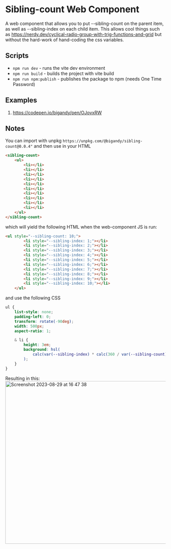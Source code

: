 # Sibling-count Web Component

A web component that allows you to put --sibling-count on the parent item, as well as --sibling-index on each child item. This allows cool things such as https://nerdy.dev/cyclical-radio-group-with-trig-functions-and-grid but without the hard-work of hand-coding the css variables.

## Scripts

- `npm run dev` - runs the vite dev environment
- `npm run build` - builds the project with vite build
- `npm run npm:publish` - publishes the package to npm (needs One Time Password)


## Examples
1. https://codepen.io/bigandy/pen/OJovxRW

## Notes
You can import with unpkg `https://unpkg.com/@bigandy/sibling-count@0.0.4"` and then use in your HTML 
```html
<sibling-count>
	<ul>
		<li></li>
		<li></li>
		<li></li>
		<li></li>
		<li></li>
		<li></li>
		<li></li>
		<li></li>
		<li></li>
		<li></li>
	</ul>
</sibling-count>
```
which will yield the following HTML when the web-component JS is run:
```html
<ul style="--sibling-count: 10;">
		<li style="--sibling-index: 1;"></li>
		<li style="--sibling-index: 2;"></li>
		<li style="--sibling-index: 3;"></li>
		<li style="--sibling-index: 4;"></li>
		<li style="--sibling-index: 5;"></li>
		<li style="--sibling-index: 6;"></li>
		<li style="--sibling-index: 7;"></li>
		<li style="--sibling-index: 8;"></li>
		<li style="--sibling-index: 9;"></li>
		<li style="--sibling-index: 10;"></li>
	</ul>
```

and use the following CSS
```css
ul {
	list-style: none;
	padding-left: 0;
	transform: rotate(-90deg);
	width: 500px;
	aspect-ratio: 1;

	& li {
		height: 3em;
		background: hsl(
			calc(var(--sibling-index) * calc(360 / var(--sibling-count) * 1deg)) 100% 50%
		);
	}
}
```
Resulting in this:
<img width="511" alt="Screenshot 2023-08-29 at 16 47 38" src="https://github.com/bigandy/sibling-count/assets/603328/0313dd70-d5c6-4db6-a01a-7892913adc1b">



